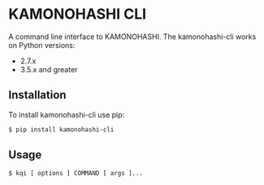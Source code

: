 # KAMONOHASHI CLI

A command line interface to KAMONOHASHI. The kamonohashi-cli works on Python versions:
* 2.7.x
* 3.5.x and greater

## Installation

To install kamonohashi-cli use pip:

```bash
$ pip install kamonohashi-cli
```

## Usage

```bash
$ kqi [ options ] COMMAND [ args ]...
```